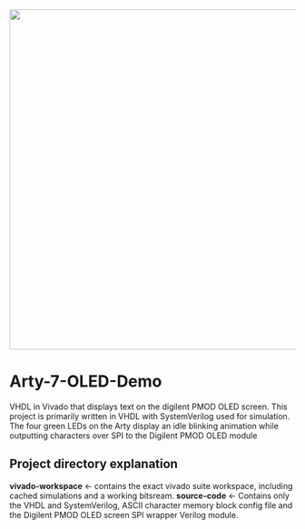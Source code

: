 <img src="https://i.imgur.com/QRNSGAR.jpeg" width="600">

# Arty-7-OLED-Demo
VHDL in Vivado that displays text on the digilent PMOD OLED screen. This project is primarily written in VHDL with SystemVerilog used for simulation.
The four green LEDs on the Arty display an idle blinking animation while outputting characters over SPI to the Digilent PMOD OLED module


## Project directory explanation
**vivado-workspace** <- contains the exact vivado suite workspace, including cached simulations and a working bitsream.
**source-code** <- Contains only the VHDL and SystemVerilog, ASCII character memory block config file and the Digilent PMOD OLED screen SPI wrapper Verilog module.




